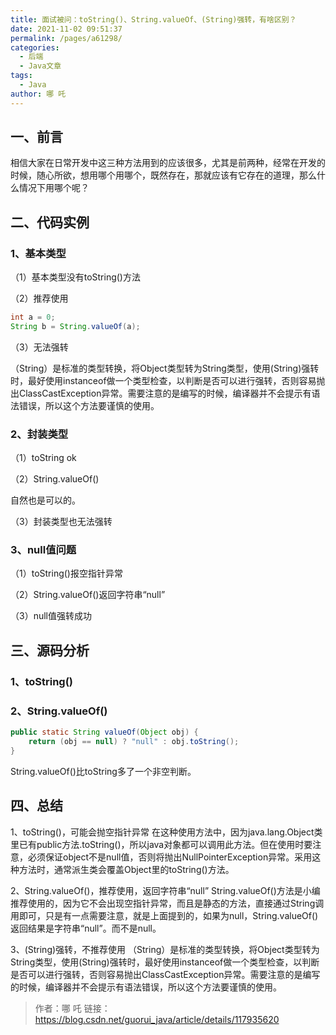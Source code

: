 ```yaml
---
title: 面试被问：toString()、String.valueOf、(String)强转，有啥区别？
date: 2021-11-02 09:51:37
permalink: /pages/a61298/
categories:
  - 后端
  - Java文章
tags:
  - Java
author: 哪 吒
---
```


## 一、前言

相信大家在日常开发中这三种方法用到的应该很多，尤其是前两种，经常在开发的时候，随心所欲，想用哪个用哪个，既然存在，那就应该有它存在的道理，那么什么情况下用哪个呢？

## 二、代码实例

### 1、基本类型

（1）基本类型没有toString()方法

（2）推荐使用

```java
int a = 0;
String b = String.valueOf(a);
```

（3）无法强转

（String）是标准的类型转换，将Object类型转为String类型，使用(String)强转时，最好使用instanceof做一个类型检查，以判断是否可以进行强转，否则容易抛出ClassCastException异常。需要注意的是编写的时候，编译器并不会提示有语法错误，所以这个方法要谨慎的使用。

### 2、封装类型

（1）toString ok

（2）String.valueOf()

自然也是可以的。

（3）封装类型也无法强转

### 3、null值问题

（1）toString()报空指针异常

（2）String.valueOf()返回字符串“null”

（3）null值强转成功

## 三、源码分析

### 1、toString()

### 2、String.valueOf()

```java
public static String valueOf(Object obj) {
    return (obj == null) ? "null" : obj.toString();
}
```

String.valueOf()比toString多了一个非空判断。

## 四、总结

1、toString()，可能会抛空指针异常
在这种使用方法中，因为java.lang.Object类里已有public方法.toString()，所以java对象都可以调用此方法。但在使用时要注意，必须保证object不是null值，否则将抛出NullPointerException异常。采用这种方法时，通常派生类会覆盖Object里的toString()方法。

2、String.valueOf()，推荐使用，返回字符串“null”
String.valueOf()方法是小编推荐使用的，因为它不会出现空指针异常，而且是静态的方法，直接通过String调用即可，只是有一点需要注意，就是上面提到的，如果为null，String.valueOf()返回结果是字符串“null”。而不是null。

3、(String)强转，不推荐使用
（String）是标准的类型转换，将Object类型转为String类型，使用(String)强转时，最好使用instanceof做一个类型检查，以判断是否可以进行强转，否则容易抛出ClassCastException异常。需要注意的是编写的时候，编译器并不会提示有语法错误，所以这个方法要谨慎的使用。



> 作者：哪 吒
> 链接：https://blog.csdn.net/guorui_java/article/details/117935620
